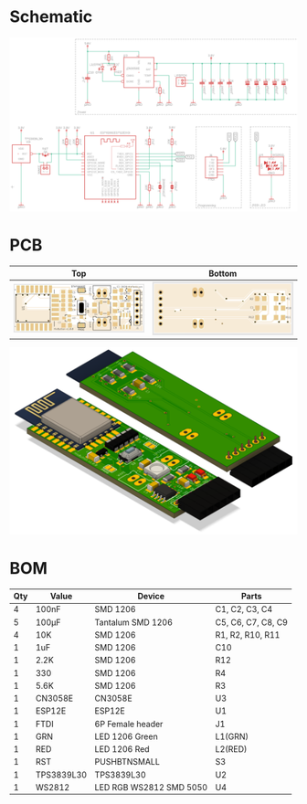 # Schematic
![Schematic](images/schematic.png)

# PCB
| Top                                 | Bottom                                 |
|-------------------------------------|----------------------------------------|
| ![PCB top view](images/pcb_top.png) | ![PCB bottom view](images/pcb_bot.png) |

![3D PCB](images/pcb_3d.png)

# BOM
|Qty|Value     |Device                 |Parts             |
|---|----------|-----------------------|------------------|
|4  |100nF     |SMD 1206               |C1, C2, C3, C4    |
|5  |100μF     |Tantalum SMD 1206      |C5, C6, C7, C8, C9|
|4  |10K       |SMD 1206               |R1, R2, R10, R11  |
|1  |1uF       |SMD 1206               |C10               |
|1  |2.2K      |SMD 1206               |R12               |
|1  |330       |SMD 1206               |R4                |
|1  |5.6K      |SMD 1206               |R3                |
|1  |CN3058E   |CN3058E                |U3                |
|1  |ESP12E    |ESP12E                 |U1                |
|1  |FTDI      |6P Female header       |J1                |
|1  |GRN       |LED 1206 Green         |L1(GRN)           |
|1  |RED       |LED 1206 Red           |L2(RED)           |
|1  |RST       |PUSHBTNSMALL           |S3                |
|1  |TPS3839L30|TPS3839L30             |U2                |
|1  |WS2812    |LED RGB WS2812 SMD 5050|U4                |

